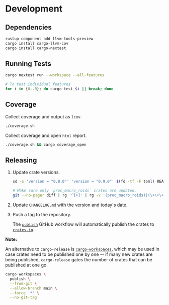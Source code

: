 # Development

## Dependencies

```bash
rustup component add llvm-tools-preview
cargo install cargo-llvm-cov
cargo install cargo-nextest
```


## Running Tests

```bash
cargo nextest run --workspace --all-features

# To test individual features
for i in {0..0}; do cargo test_$i || break; done
```


## Coverage

Collect coverage and output as `lcov`.

```bash
./coverage.sh
```

Collect coverage and open `html` report.

```bash
./coverage.sh && cargo coverage_open
```


## Releasing

1. Update crate versions.

    ```bash
    sd -s 'version = "0.8.0"' 'version = "0.9.0"' $(fd -tf -F toml) README.md src/lib.rs

    # Make sure only `proc_macro_roids` crates are updated.
    git --no-pager diff | rg '^[+]' | rg -v '(proc_macro_roids)|(\+\+\+)|\+version'
    ```

2. Update `CHANGELOG.md` with the version and today's date.
3. Push a tag to the repository.

    The [`publish`] GitHub workflow will automatically publish the crates to [`crates.io`].

[`publish`]: https://github.com/azriel91/proc_macro_roids/actions/workflows/publish.yml
[`crates.io`]:https://crates.io/

**Note:**

An alternative to `cargo-release` is [`cargo-workspaces`], which may be used in case crates need to be published one by one -- if many new crates are being published, `cargo-release` gates the number of crates that can be published at one go.

```bash
cargo workspaces \
  publish \
  --from-git \
  --allow-branch main \
  --force '*' \
  --no-git-tag
```

[`cargo-workspaces`]: https://github.com/pksunkara/cargo-workspaces

